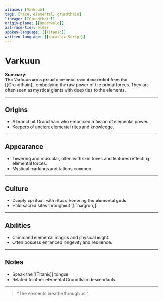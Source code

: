 ```yaml
---
aliases: [Varkuun]
tags: [race, elemental, grundthain]
lineage: [[Grundthain]]
origin-plane: [[Onderweld]]
aat-race-tier: elder
spoken-language: [[Titanic]]
written-language: [[Karathic Script]]
---
```


# Varkuun

**Summary:**  
The Varkuun are a proud elemental race descended from the [[Grundthain]], embodying the raw power of the primal forces. They are often seen as mystical giants with deep ties to the elements.

---

## Origins

- A branch of Grundthain who embraced a fusion of elemental power.  
- Keepers of ancient elemental rites and knowledge.

---

## Appearance

- Towering and muscular, often with skin tones and features reflecting elemental forces.  
- Mystical markings and tattoos common.

---

## Culture

- Deeply spiritual, with rituals honoring the elemental gods.  
- Hold sacred sites throughout [[Thargrun]].

---

## Abilities

- Command elemental magics and physical might.  
- Often possess enhanced longevity and resilience.

---

## Notes

- Speak the [[Titanic]] tongue.  
- Related to other elemental Grundthain descendants.

---

> “The elements breathe through us.”
